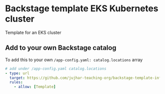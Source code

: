 # Backstage template EKS Kubernetes cluster

Template for an EKS cluster

## Add to your own Backstage catalog

To add this to your own `/app-config.yaml: catalog.locations` array

```yaml
# add under /app-config.yaml catalog.locations
- type: url
  target: https://github.com/jujhar-teaching-org/backstage-template-infra-k8s-cluster/blob/main/backstage-catalog-template.yaml
  rules:
    - allow: [Template]
```
